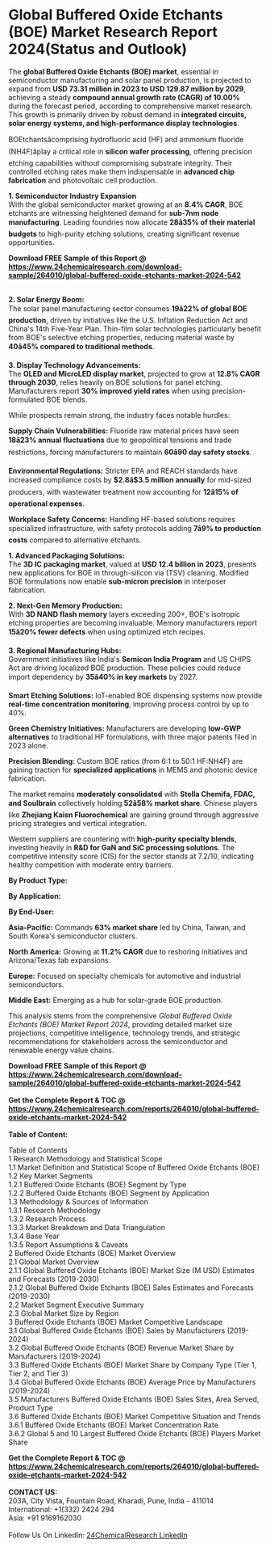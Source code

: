 <h1>Global Buffered Oxide Etchants (BOE) Market Research Report 2024(Status and Outlook)</h1><p>The <strong>global Buffered Oxide Etchants (BOE) market</strong>, essential in semiconductor manufacturing and solar panel production, is projected to expand from <strong>USD 73.31 million in 2023 to USD 129.87 million by 2029</strong>, achieving a steady <strong>compound annual growth rate (CAGR) of 10.00%</strong> during the forecast period, according to comprehensive market research. This growth is primarily driven by robust demand in <strong>integrated circuits, solar energy systems, and high-performance display technologies</strong>.</p><p>BOEtchantsâcomprising hydrofluoric acid (HF) and ammonium fluoride (NH4F)âplay a critical role in <strong>silicon wafer processing</strong>, offering precision etching capabilities without compromising substrate integrity. Their controlled etching rates make them indispensable in <strong>advanced chip fabrication</strong> and photovoltaic cell production.</p><p><strong>1. Semiconductor Industry Expansion </strong><br>
With the global semiconductor market growing at an <strong>8.4% CAGR</strong>, BOE etchants are witnessing heightened demand for <strong>sub-7nm node manufacturing</strong>. Leading foundries now allocate <strong>28â35% of their material budgets</strong> to high-purity etching solutions, creating significant revenue opportunities.</p><div><b>Download FREE Sample of this Report @ 
            <a href="https://www.24chemicalresearch.com/download-sample/264010/global-buffered-oxide-etchants-market-2024-542">
            https://www.24chemicalresearch.com/download-sample/264010/global-buffered-oxide-etchants-market-2024-542</a></b></div><br><p><strong>2. Solar Energy Boom:</strong><br>
The solar panel manufacturing sector consumes <strong>19â22% of global BOE production</strong>, driven by initiatives like the U.S. Inflation Reduction Act and China's 14th Five-Year Plan. Thin-film solar technologies particularly benefit from BOE's selective etching properties, reducing material waste by <strong>40â45% compared to traditional methods</strong>.</p><p><strong>3. Display Technology Advancements:</strong><br>
The <strong>OLED and MicroLED display market</strong>, projected to grow at <strong>12.8% CAGR through 2030</strong>, relies heavily on BOE solutions for panel etching. Manufacturers report <strong>30% improved yield rates</strong> when using precision-formulated BOE blends.</p><p>While prospects remain strong, the industry faces notable hurdles:</p><p><strong>Supply Chain Vulnerabilities:</strong> Fluoride raw material prices have seen <strong>18â23% annual fluctuations</strong> due to geopolitical tensions and trade restrictions, forcing manufacturers to maintain <strong>60â90 day safety stocks</strong>.</p><p><strong>Environmental Regulations:</strong> Stricter EPA and REACH standards have increased compliance costs by <strong>$2.8â$3.5 million annually</strong> for mid-sized producers, with wastewater treatment now accounting for <strong>12â15% of operational expenses</strong>.</p><p><strong>Workplace Safety Concerns:</strong> Handling HF-based solutions requires specialized infrastructure, with safety protocols adding <strong>7â9% to production costs</strong> compared to alternative etchants.</p><p><strong>1. Advanced Packaging Solutions:</strong><br>
The <strong>3D IC packaging market</strong>, valued at <strong>USD 12.4 billion in 2023</strong>, presents new applications for BOE in through-silicon via (TSV) cleaning. Modified BOE formulations now enable <strong>sub-micron precision</strong> in interposer fabrication.</p><p><strong>2. Next-Gen Memory Production:</strong><br>
With <strong>3D NAND flash memory</strong> layers exceeding 200+, BOE's isotropic etching properties are becoming invaluable. Memory manufacturers report <strong>15â20% fewer defects</strong> when using optimized etch recipes.</p><p><strong>3. Regional Manufacturing Hubs:</strong><br>
Government initiatives like India's <strong>Semicon India Program</strong> and US CHIPS Act are driving localized BOE production. These policies could reduce import dependency by <strong>35â40% in key markets</strong> by 2027.</p><p><strong>Smart Etching Solutions:</strong> IoT-enabled BOE dispensing systems now provide <strong>real-time concentration monitoring</strong>, improving process control by up to 40%.</p><p><strong>Green Chemistry Initiatives:</strong> Manufacturers are developing <strong>low-GWP alternatives</strong> to traditional HF formulations, with three major patents filed in 2023 alone.</p><p><strong>Precision Blending:</strong> Custom BOE ratios (from 6:1 to 50:1 HF:NH4F) are gaining traction for <strong>specialized applications</strong> in MEMS and photonic device fabrication.</p><p>The market remains <strong>moderately consolidated</strong> with <strong>Stella Chemifa, FDAC, and Soulbrain</strong> collectively holding <strong>52â58% market share</strong>. Chinese players like <strong>Zhejiang Kaisn Fluorochemical</strong> are gaining ground through aggressive pricing strategies and vertical integration.</p><p>Western suppliers are countering with <strong>high-purity specialty blends</strong>, investing heavily in <strong>R&amp;D for GaN and SiC processing solutions</strong>. The competitive intensity score (CIS) for the sector stands at 7.2/10, indicating healthy competition with moderate entry barriers.</p><p><strong>By Product Type:</strong></p><p><strong>By Application:</strong></p><p><strong>By End-User:</strong></p><p><strong>Asia-Pacific:</strong> Commands <strong>63% market share</strong> led by China, Taiwan, and South Korea's semiconductor clusters.</p><p><strong>North America:</strong> Growing at <strong>11.2% CAGR</strong> due to reshoring initiatives and Arizona/Texas fab expansions.</p><p><strong>Europe:</strong> Focused on specialty chemicals for automotive and industrial semiconductors.</p><p><strong>Middle East:</strong> Emerging as a hub for solar-grade BOE production.</p><p>This analysis stems from the comprehensive <em>Global Buffered Oxide Etchants (BOE) Market Report 2024</em>, providing detailed market size projections, competitive intelligence, technology trends, and strategic recommendations for stakeholders across the semiconductor and renewable energy value chains.</p><div><b>Download FREE Sample of this Report @ 
            <a href="https://www.24chemicalresearch.com/download-sample/264010/global-buffered-oxide-etchants-market-2024-542">
            https://www.24chemicalresearch.com/download-sample/264010/global-buffered-oxide-etchants-market-2024-542</a></b></div><br><div><b>Get the Complete Report & TOC @ 
            <a href="https://www.24chemicalresearch.com/reports/264010/global-buffered-oxide-etchants-market-2024-542">
            https://www.24chemicalresearch.com/reports/264010/global-buffered-oxide-etchants-market-2024-542</a></b></div><br>
            <b>Table of Content:</b><p>Table of Contents<br />
1 Research Methodology and Statistical Scope<br />
1.1 Market Definition and Statistical Scope of Buffered Oxide Etchants (BOE)<br />
1.2 Key Market Segments<br />
1.2.1 Buffered Oxide Etchants (BOE) Segment by Type<br />
1.2.2 Buffered Oxide Etchants (BOE) Segment by Application<br />
1.3 Methodology & Sources of Information<br />
1.3.1 Research Methodology<br />
1.3.2 Research Process<br />
1.3.3 Market Breakdown and Data Triangulation<br />
1.3.4 Base Year<br />
1.3.5 Report Assumptions & Caveats<br />
2 Buffered Oxide Etchants (BOE) Market Overview<br />
2.1 Global Market Overview<br />
2.1.1 Global Buffered Oxide Etchants (BOE) Market Size (M USD) Estimates and Forecasts (2019-2030)<br />
2.1.2 Global Buffered Oxide Etchants (BOE) Sales Estimates and Forecasts (2019-2030)<br />
2.2 Market Segment Executive Summary<br />
2.3 Global Market Size by Region<br />
3 Buffered Oxide Etchants (BOE) Market Competitive Landscape<br />
3.1 Global Buffered Oxide Etchants (BOE) Sales by Manufacturers (2019-2024)<br />
3.2 Global Buffered Oxide Etchants (BOE) Revenue Market Share by Manufacturers (2019-2024)<br />
3.3 Buffered Oxide Etchants (BOE) Market Share by Company Type (Tier 1, Tier 2, and Tier 3)<br />
3.4 Global Buffered Oxide Etchants (BOE) Average Price by Manufacturers (2019-2024)<br />
3.5 Manufacturers Buffered Oxide Etchants (BOE) Sales Sites, Area Served, Product Type<br />
3.6 Buffered Oxide Etchants (BOE) Market Competitive Situation and Trends<br />
3.6.1 Buffered Oxide Etchants (BOE) Market Concentration Rate<br />
3.6.2 Global 5 and 10 Largest Buffered Oxide Etchants (BOE) Players Market Share </p><div><b>Get the Complete Report & TOC @ 
            <a href="https://www.24chemicalresearch.com/reports/264010/global-buffered-oxide-etchants-market-2024-542">
            https://www.24chemicalresearch.com/reports/264010/global-buffered-oxide-etchants-market-2024-542</a></b></div><br><b>CONTACT US:</b><br>
            203A, City Vista, Fountain Road, Kharadi, Pune, India - 411014<br>
            International: +1(332) 2424 294<br>
            Asia: +91 9169162030 <br><br>
            Follow Us On LinkedIn: <a href="https://www.linkedin.com/company/24chemicalresearch/">24ChemicalResearch LinkedIn</a>
